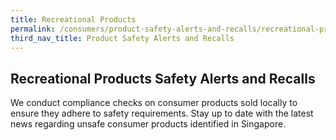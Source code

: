 ```yaml
---
title: Recreational Products
permalink: /consumers/product-safety-alerts-and-recalls/recreational-products
third_nav_title: Product Safety Alerts and Recalls
---
```

## Recreational Products Safety Alerts and Recalls
We conduct compliance checks on consumer products sold locally to ensure they adhere to safety requirements. Stay up to date with the latest news regarding unsafe consumer products identified in Singapore.
